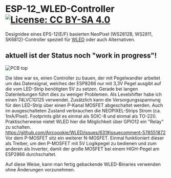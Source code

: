 # ESP-12_WLED-Controller  [![License: CC BY-SA 4.0](https://img.shields.io/badge/License-CC%20BY--SA%204.0-lightgrey.svg)](https://creativecommons.org/licenses/by-sa/4.0/)
Designidee eines EPS-12(E/F) basierten NeoPixel (WS2812B, WS2811, SK6812)-Controller speziell für [WLED](https://github.com/Aircoookie/WLED) oder auch Alternativen.

## aktuell ist der Status noch "work in progress"!

![PCB top](https://github.com/der-pw/ESP-12_WLED-Controller/blob/main/PCB_top.jpg)

Die Idee war es, einen Controller zu bauen, der mit Pegelwandler arbeitet um das Datensignal, welches der ESP8266 nur mit 3,3V Pegel ausgibt auf die vom LED-Strip benötigten 5V zu setzen. Gerade bei langen Datenleitungen führt dies zu weniger Problemen. 
Als Levelshifter habe ich einen 74LVC1G125 verwendet.
Zusätzlich kann die Versorgungsspannung für den LED-Strip über einen P-Kanal MOSFET abgeschaltet werden. Auch im ausgeschalteten Zustand verbrauchen die NEOPIXEL-Strips Strom (ca. 1mA/Pixel). 
Footprints gibt es einmal als SOIC-8 und einmal als TO-220.  
Praktischerweise nietet WLED hier die Möglichkeit über GPIO12 ein "Relay" zu schalten. https://github.com/Aircoookie/WLED/issues/631#issuecomment-578551872
Vor dem P-MOSFET sitz ein weiterer N-MOSFET. Einmal funktioniert dieser als Treiber, um den P-MOSFET mit 5V Logikpegel zu bedienen und zum anderen als Inverter, damit der große MOSFET bei einem HIGH-Pegel am ESP2866 durchschaltet.  
  
Auf diese Weise, kann man fertig gebackende WLED-Binaries verwenden ohne Änderungen vorzunehmen.
